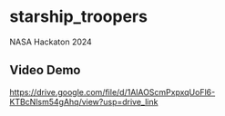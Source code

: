 # starship_troopers
NASA Hackaton 2024

## Video Demo

https://drive.google.com/file/d/1AlAOScmPxpxqUoFl6-KTBcNlsm54gAhq/view?usp=drive_link
